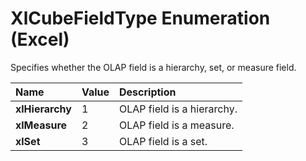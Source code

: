 
# XlCubeFieldType Enumeration (Excel)

Specifies whether the OLAP field is a hierarchy, set, or measure field.



|**Name**|**Value**|**Description**|
|:-----|:-----|:-----|
|**xlHierarchy**|1|OLAP field is a hierarchy.|
|**xlMeasure**|2|OLAP field is a measure.|
|**xlSet**|3|OLAP field is a set.|
